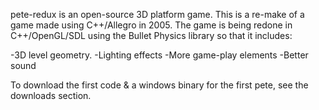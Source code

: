 pete-redux is an open-source 3D platform game.  This is a re-make of a game made using C++/Allegro in 2005.  The game is being redone in C++/OpenGL/SDL using the Bullet Physics library so that it includes:

-3D level geometry.
-Lighting effects
-More game-play elements
-Better sound

To download the first code & a windows binary for the first pete, see the downloads section.